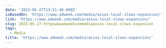 ```yaml
---
date: '2023-05-27T13:51:46.000Z'
isBasedOn: 'https://www.adweek.com/media/axios-local-slows-expansion/'
link: 'https://www.adweek.com/media/axios-local-slows-expansion/'
slug: 2023-05-27-httpswwwadweekcommediaaxios-local-slows-expansion
tags:
  - Media
title: 'https://www.adweek.com/media/axios-local-slows-expansion/'
---
```


